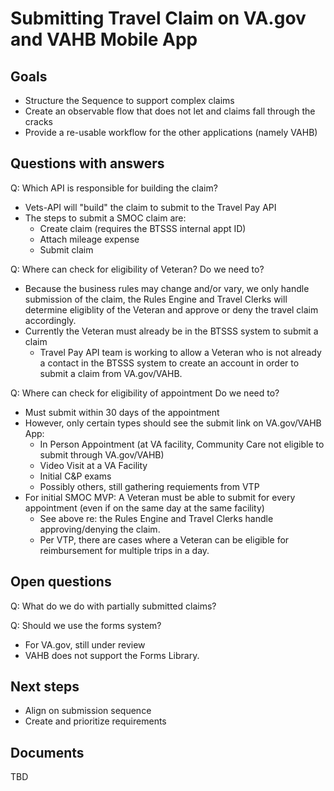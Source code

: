 # Submitting Travel Claim on VA.gov and VAHB Mobile App

## Goals

- Structure the Sequence to support complex claims
- Create an observable flow that does not let and claims fall through the cracks
- Provide a re-usable workflow for the other applications (namely VAHB)

## Questions with answers

Q: Which API is responsible for building the claim?
- Vets-API will "build" the claim to submit to the Travel Pay API
- The steps to submit a SMOC claim are:
  - Create claim (requires the BTSSS internal appt ID)
  - Attach mileage expense
  - Submit claim

Q: Where can check for eligibility of Veteran? Do we need to?
- Because the business rules may change and/or vary, we only handle submission of the claim, the Rules Engine and Travel Clerks will determine eligiblity of the Veteran and approve or deny the travel claim accordingly.
- Currently the Veteran must already be in the BTSSS system to submit a claim
  - Travel Pay API team is working to allow a Veteran who is not already a contact in the BTSSS system to create an account in order to submit a claim from VA.gov/VAHB.

Q: Where can check for eligibility of appointment Do we need to?
- Must submit within 30 days of the appointment
- However, only certain types should see the submit link on VA.gov/VAHB App:
  - In Person Appointment (at VA facility, Community Care not eligible to submit through VA.gov/VAHB)
  - Video Visit at a VA Facility
  - Initial C&P exams
  - Possibly others, still gathering requiements from VTP
- For initial SMOC MVP: A Veteran must be able to submit for every appointment (even if on the same day at the same facility)
  - See above re: the Rules Engine and Travel Clerks handle approving/denying the claim.
  - Per VTP, there are cases where a Veteran can be eligible for reimbursement for multiple trips in a day.

## Open questions

Q: What do we do with partially submitted claims?

Q: Should we use the forms system?
- For VA.gov, still under review
- VAHB does not support the Forms Library.

## Next steps

- Align on submission sequence
- Create and prioritize requirements

## Documents 


TBD
